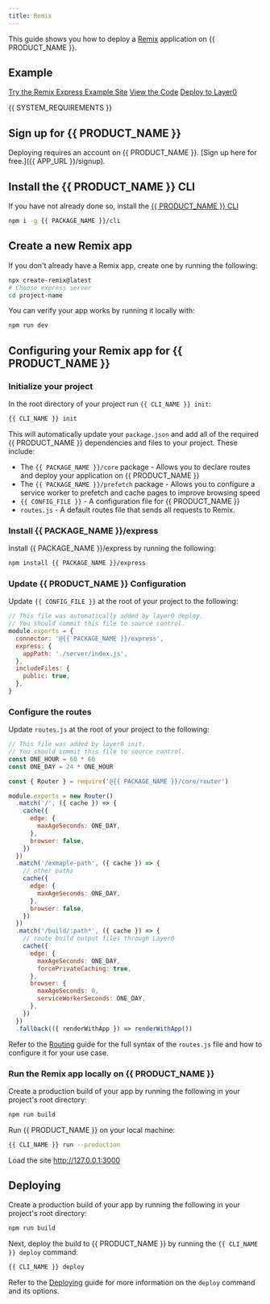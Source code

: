 ```yaml
---
title: Remix
---
```


This guide shows you how to deploy a [Remix](https://remix.run/) application on {{ PRODUCT_NAME }}.

## Example

[Try the Remix Express Example Site](https://layer0-docs-layer0-remix-express-example-default.layer0-limelight.link?button)
[View the Code](https://github.com/layer0-docs/layer0-remix-express-example?button)
[Deploy to Layer0](https://app.layer0.co/deploy?button&deploy&repo=https://github.com/layer0-docs/layer0-remix-express-example)

{{ SYSTEM_REQUIREMENTS }}

## Sign up for {{ PRODUCT_NAME }}

Deploying requires an account on {{ PRODUCT_NAME }}. [Sign up here for free.]({{ APP_URL }}/signup).

## Install the {{ PRODUCT_NAME }} CLI

If you have not already done so, install the [{{ PRODUCT_NAME }} CLI](cli)

```bash
npm i -g {{ PACKAGE_NAME }}/cli
```

## Create a new Remix app

If you don't already have a Remix app, create one by running the following:

```bash
npx create-remix@latest
# Choose express server
cd project-name
```

You can verify your app works by running it locally with:

```bash
npm run dev
```

## Configuring your Remix app for {{ PRODUCT_NAME }}

### Initialize your project

In the root directory of your project run `{{ CLI_NAME }} init`:

```bash
{{ CLI_NAME }} init
```

This will automatically update your `package.json` and add all of the required {{ PRODUCT_NAME }} dependencies and files to your project. These include:

- The `{{ PACKAGE_NAME }}/core` package - Allows you to declare routes and deploy your application on {{ PRODUCT_NAME }}
- The `{{ PACKAGE_NAME }}/prefetch` package - Allows you to configure a service worker to prefetch and cache pages to improve browsing speed
- `{{ CONFIG_FILE }}` - A configuration file for {{ PRODUCT_NAME }}
- `routes.js` - A default routes file that sends all requests to Remix.

### Install {{ PACKAGE_NAME }}/express

Install {{ PACKAGE_NAME }}/express by running the following:

```bash
npm install {{ PACKAGE_NAME }}/express
```

### Update {{ PRODUCT_NAME }} Configuration

Update `{{ CONFIG_FILE }}` at the root of your project to the following:

```js
// This file was automatically added by layer0 deploy.
// You should commit this file to source control.
module.exports = {
  connector: '@{{ PACKAGE_NAME }}/express',
  express: {
    appPath: './server/index.js',
  },
  includeFiles: {
    public: true,
  },
}
```

### Configure the routes

Update `routes.js` at the root of your project to the following:

```js
// This file was added by layer0 init.
// You should commit this file to source control.
const ONE_HOUR = 60 * 60
const ONE_DAY = 24 * ONE_HOUR

const { Router } = require('@{{ PACKAGE_NAME }}/core/router')

module.exports = new Router()
  .match('/', ({ cache }) => {
    cache({
      edge: {
        maxAgeSeconds: ONE_DAY,
      },
      browser: false,
    })
  })
  .match('/exmaple-path', ({ cache }) => {
    // other paths
    cache({
      edge: {
        maxAgeSeconds: ONE_DAY,
      },
      browser: false,
    })
  })
  .match('/build/:path*', ({ cache }) => {
    // route build output files through Layer0
    cache({
      edge: {
        maxAgeSeconds: ONE_DAY,
        forcePrivateCaching: true,
      },
      browser: {
        maxAgeSeconds: 0,
        serviceWorkerSeconds: ONE_DAY,
      },
    })
  })
  .fallback(({ renderWithApp }) => renderWithApp())
```

Refer to the [Routing](routing) guide for the full syntax of the `routes.js` file and how to configure it for your use case.

### Run the Remix app locally on {{ PRODUCT_NAME }}

Create a production build of your app by running the following in your project's root directory:

```bash
npm run build
```

Run {{ PRODUCT_NAME }} on your local machine:

```bash
{{ CLI_NAME }} run --production
```

Load the site http://127.0.0.1:3000

## Deploying

Create a production build of your app by running the following in your project's root directory:

```bash
npm run build
```

Next, deploy the build to {{ PRODUCT_NAME }} by running the `{{ CLI_NAME }} deploy` command:

```bash
{{ CLI_NAME }} deploy
```

Refer to the [Deploying](deploying) guide for more information on the `deploy` command and its options.
